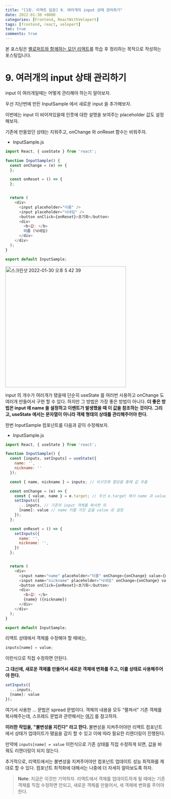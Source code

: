 ```yaml
---
title: "[1장. 리액트 입문] 9. 여러개의 input 상태 관리하기"
date: 2022-01-30 +0800
categories: [Frontend, ReactWithVelopert]
tags: [frontend, react, velopert]
toc: true
comments: true
---
```


본 포스팅은 [벨로퍼트와 함께하는 모던 리액트](https://react.vlpt.us/)를 학습 후 정리하는 목적으로 작성하는 포스팅입니다.

# 9. 여러개의 input 상태 관리하기
input 이 여러개일때는 어떻게 관리해야 하는지 알아보자.

우선 지난번에 만든 InputSample 에서 새로운 input 을 추가해보자.

이번에는 input 이 비어져있을때 인풋에 대한 설명을 보여주는 placeholder 값도 설정해보자.

기존에 만들었던 상태는 지워주고, onChange 와 onReset 함수는 비워주자.

- InputSample.js

```javascript
import React, { useState } from 'react';

function InputSample() {
  const onChange = (e) => {
  };

  const onReset = () => {
  };


  return (
    <div>
      <input placeholder="이름" />
      <input placeholder="닉네임" />
      <button onClick={onReset}>초기화</button>
      <div>
        <b>값: </b>
        이름 (닉네임)
      </div>
    </div>
  );
}

export default InputSample;
```

<img width="379" alt="스크린샷 2022-01-30 오후 5 42 39" src="https://user-images.githubusercontent.com/44339530/151692821-9458d0ac-8381-4b77-a1ec-cab84be84a71.png">

input 의 개수가 여러개가 됐을때 단순히 useState 를 여러번 사용하고 onChange 도 여러개 만들어서 구현 할 수 있다. 하지만 그 방법은 가장 좋은 방법이 아니다. <b>더 좋은 방법은 input 에 name 을 설정하고 이벤트가 발생했을 때 이 값을 참조하는 것이다. 그리고, useState 에서는 문자열이 아니라 객체 형태의 상태를 관리해주어야 한다.</b>

한번 InputSample 컴포넌트를 다음과 같이 수정해보자.

- InputSample.js

```javascript
import React, { useState } from 'react';

function InputSample() {
  const [inputs, setInputs] = useState({
    name: '',
    nickname: ''
  });

  const { name, nickname } = inputs; // 비구조화 할당을 통해 값 추출

  const onChange = (e) => {
    const { value, name } = e.target; // 우선 e.target 에서 name 과 value 를 추출
    setInputs({
      ...inputs, // 기존의 input 객체를 복사한 뒤
      [name]: value // name 키를 가진 값을 value 로 설정
    });
  };

  const onReset = () => {
    setInputs({
      name: '',
      nickname: '',
    })
  };


  return (
    <div>
      <input name="name" placeholder="이름" onChange={onChange} value={name} />
      <input name="nickname" placeholder="닉네임" onChange={onChange} value={nickname}/>
      <button onClick={onReset}>초기화</button>
      <div>
        <b>값: </b>
        {name} ({nickname})
      </div>
    </div>
  );
}

export default InputSample;
```

리액트 상태에서 객체를 수정해야 할 때에는,

```javascript
inputs[name] = value;
```

이런식으로 직접 수정하면 안된다.

<b>그 대신에, 새로운 객체를 만들어서 새로운 객체에 변화를 주고, 이를 상태로 사용해주어야 한다.</b>

```javascript
setInputs({
  ...inputs,
  [name]: value
});
```

여기서 사용한 ... 문법은 spread 문법이다. 객체의 내용을 모두 "펼쳐서" 기존 객체를 복사해주는데, 스프레드 문법과 관련해서는 [여기](https://learnjs.vlpt.us/useful/07-spread-and-rest.html) 를 참고하자.

<b>이러한 작업을, "불변성을 지킨다" 라고 한다. </b>불변성을 지켜주어야만 리액트 컴포넌트에서 상태가 업데이트가 됐음을 감지 할 수 있고 이에 따라 필요한 리렌더링이 진행된다. 

만약에 `inputs[name] = value` 이런식으로 기존 상태를 직접 수정하게 되면, 값을 바꿔도 리렌더링이 되지 않는다.

추가적으로, 리액트에서는 불변성을 지켜주어야만 컴포넌트 업데이트 성능 최적화를 제대로 할 수 있다. 컴포넌트 최적화에 대해서는 나중에 더 자세히 알아보도록 하자.

> **Note**: 지금은 이것만 기억하자. 리액트에서 객체를 업데이트하게 될 때에는 기존 객체를 직접 수정하면 안되고, 새로운 객체를 만들어서, 새 객체에 변화를 주어야 한다.